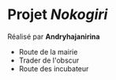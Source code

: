 # Projet *Nokogiri*
Réalisé par **Andryhajanirina**
* Route de la mairie
* Trader de l'obscur
* Route des incubateur